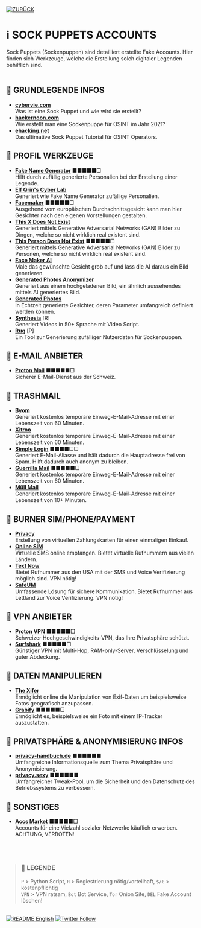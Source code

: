 <div align="left">
  <a href="https://github.com/ot2i7ba/OSINT/blob/main/de/"><img alt="ZURÜCK" src="https://img.shields.io/badge/ZURÜCK-lightgrey.svg?style=for-the-badge"></a>
</div>

# ℹ️ SOCK PUPPETS ACCOUNTS
Sock Puppets (Sockenpuppen) sind detailliert erstellte Fake Accounts. Hier finden sich Werkzeuge, welche die Erstellung solch digitaler Legenden behilflich sind.<br/><br/>

## 📑 GRUNDLEGENDE INFOS
- **[cybervie.com](https://www.cybervie.com/blog/what-is-sock-puppets-in-osint-how-to-create-one/ "What are Sock Puppets in OSINT")**<br/>
Was ist eine Sock Puppet und wie wird sie erstellt?
- **[hackernoon.com](https://hackernoon.com/how-to-make-sock-puppet-accounts-for-osint-in-2021-12r33gs "How to Make Sock Puppet Accounts for OSINT in 2021")**<br/>
Wie erstellt man eine Sockenpuppe für OSINT im Jahr 2021?
- **[ehacking.net](https://www.ehacking.net/2021/04/the-ultimate-sock-puppets-tutorial-for-osint-operators.html "The Ultimate Sock Puppets Tutorial for OSINT Operators")**<br/>
Das ultimative Sock Puppet Tutorial für OSINT Operators.

## 📑 PROFIL WERKZEUGE
- **[Fake Name Generator](https://de.fakenamegenerator.com/ "Fake Name Generator")** ■■■■■□<br/>
Hilft durch zufällig generierte Personalien bei der Erstellung einer Legende.
- **[Elf Qrin's Cyber Lab](https://www.elfqrin.com/fakeid.php "Elf Qrin's Cyber Lab")**<br/>
Generiert wie Fake Name Generator zufällige Personalien.
- **[Facemaker](http://facemaker.uvrg.org/ "Facemaker")** ■■■■■□<br/>
Ausgehend vom europäischen Durchschnittsgesicht kann man hier Gesichter nach den eigenen Vorstellungen gestalten.
- **[This X Does Not Exist](https://thisxdoesnotexist.com/ "This X Does Not Exist")**<br/>
Generiert mittels Generative Adversarial Networks (GAN) Bilder zu Dingen, welche so nicht wirklich real existent sind.
- **[This Person Does Not Exist](https://thispersondoesnotexist.com/ "This PErson Does Not Exist")** ■■■■■□<br/>
Generiert mittels Generative Adversarial Networks (GAN) Bilder zu Personen, welche so nicht wirklich real existent sind.
- **[Face Maker AI](https://massless.io/tool/face-maker-ai/ "Face Maker AI")**<br/>
Male das gewünschte Gesicht grob auf und lass die AI daraus ein Bild generieren.
- **[Generated Photos Anonymizer](https://generated.photos/anonymizer "Generated Photos - Anonymizer")**<br/>
Generiert aus einem hochgeladenen Bild, ein ähnlich aussehendes mittels AI generiertes Bild.
- **[Generated Photos](https://generated.photos/face-generator/ "Generated Photos - Face Generator")**<br/>
In Echtzeit generierte Gesichter, deren Parameter umfangreich definiert werden können.
- **[Synthesia](https://synthesia.io/free-ai-video-demo "Synthesia")** [R]<br/>
Generiert Videos in 50+ Sprache mit Video Script.
- **[Rug](https://github.com/rly0nheart/rug "Rug")** [P]<br/>
Ein Tool zur Generierung zufälliger Nutzerdaten für Sockenpuppen.

## 📑 E-MAIL ANBIETER
- **[Proton Mail](https://protonmail.com/de/ "Proton Mail")** ■■■■■□<br/>
Sicherer E-Mail-Dienst aus der Schweiz.

## 📑 TRASHMAIL
- **[Byom](https://www.byom.de/ "Byom")**<br/>
Generiert kostenlos temporäre Einweg-E-Mail-Adresse mit einer Lebenszeit von 60 Minuten.
- **[Xitroo](https://xitroo.de/view/#627b43bdbcc4651a25309d82 "Xitroo")**<br/>
Generiert kostenlos temporäre Einweg-E-Mail-Adresse mit einer Lebenszeit von 60 Minuten.
- **[Simple Login](https://simplelogin.io/ "Simple Login")** ■■■■□□<br/>
Generiert E-Mail-Aliasse und hält dadurch die Hauptadresse frei von Spam. Hilft dadurch auch anonym zu bleiben.
- **[Guerrilla Mail](https://www.guerrillamail.com/de/ "Guerrilla Mail")** ■■■■■□<br/>
Generiert kostenlos temporäre Einweg-E-Mail-Adresse mit einer Lebenszeit von 60 Minuten.
- **[Müll Mail](https://muellmail.com/ "Müll Mail")**<br/>
Generiert kostenlos temporäre Einweg-E-Mail-Adresse mit einer Lebenszeit von 10+ Minuten.

## 📑 BURNER SIM/PHONE/PAYMENT
- **[Privacy](https://privacy.com/ "Privacy")**<br/>
Erstellung von virtuellen Zahlungskarten für einen einmaligen Einkauf.
- **[Online SIM](https://onlinesim.ru/de/ "Online SIM")**<br/>
Virtuelle SMS online empfangen. Bietet virtuelle Rufnummern aus vielen Ländern.
- **[Text Now](https://play.google.com/store/apps/details?id=com.enflick.android.TextNow "Text Now")**<br/>
Bietet Rufnummer aus den USA mit der SMS und Voice Verifizierung möglich sind. VPN nötig!
- **[SafeUM](https://play.google.com/store/apps/details?id=com.safeum.android "SafeUM")**<br/>
Umfassende Lösung für sichere Kommunikation. Bietet Rufnummer aus Lettland zur Voice Verifizierung. VPN nötig!

## 📑 VPN ANBIETER
- **[Proton VPN](https://protonvpn.com/de/ "Proton VPN")** ■■■■■□<br/>
Schweizer Hochgeschwindigkeits-VPN, das Ihre Privatsphäre schützt.
- **[Surfshark](https://surfshark.com/de/ "Surfshark")** ■■■■■□<br/>
Günstiger VPN mit Multi-Hop, RAM-only-Server, Verschlüsselung und guter Abdeckung.

## 📑 DATEN MANIPULIEREN
- **[The Xifer](https://www.thexifer.net/ "The Xifer")**<br/>
Ermöglicht online die Manipulation von Exif-Daten um beispielsweise Fotos geografisch anzupassen.
- **[Grabify](https://grabify.link/ "Grabify")** ■■■■■□<br/>
Ermöglicht es, beispielsweise ein Foto mit einem IP-Tracker auszustatten.

## 📑 PRIVATSPHÄRE & ANONYMISIERUNG INFOS
- **[privacy-handbuch.de](https://www.privacy-handbuch.de/ "Privacy Handbuch")** ■■■■■■<br/>
Umfangreiche Informationsquelle zum Thema Privatsphäre und Anonymisierung.
- **[privacy.sexy](https://privacy.sexy/ "privacy.sexy")** ■■■■■■<br/>
Umfangreicher Tweak-Pool, um die Sicherheit und den Datenschutz des Betriebssystems zu verbessern.

## 📑 SONSTIGES
- **[Accs Market](https://accsmarket.com/ "Accs Market")** ■■■■■□<br/>
Accounts für eine Vielzahl sozialer Netzwerke käuflich erwerben. ACHTUNG, VERBOTEN!

<br/><br/>
>### 📌 LEGENDE
>`P` > Python Script, `R` > Regiestrierung nötig/vorteilhaft, `$/€` > kostenpflichtig<br/>`VPN` > VPN ratsam, `Bot` Bot Service, `Tor` Onion Site, `DEL` Fake Account löschen!

<br/>
<div align="left">
  <a href="https://github.com/ot2i7ba/OSINT/blob/main/en/README.md"><img alt="README English" src="https://img.shields.io/badge/README-English-lightgrey.svg?style=for-the-badge"></a>
  <a href="https://twitter.com/intent/follow?screen_name=ot2i7ba"><img alt="Twitter Follow" src="https://img.shields.io/twitter/follow/ot2i7ba?logo=twitter&logoColor=white&style=for-the-badge"></a>
</div>
